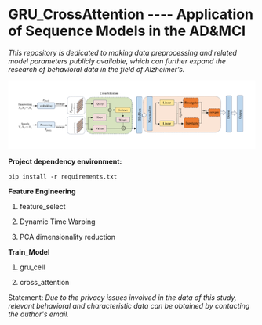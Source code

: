 # GRU_CrossAttention ---- Application of Sequence Models in the AD&amp;MCI

*This repository is dedicated to making data preprocessing and related model parameters publicly available, which can further expand the research of behavioral data in the field of Alzheimer’s.*

![model](images/model.png)

**Project dependency environment:**
```base
pip install -r requirements.txt
```

**Feature Engineering**

1. feature_select

2. Dynamic Time Warping

3. PCA dimensionality reduction


**Train_Model**
1. gru_cell

2. cross_attention


Statement: 
*Due to the privacy issues involved in the data of this study, relevant behavioral and characteristic data can be obtained by contacting the author's email.*
